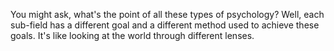 You might ask, what's the point of all these types of psychology? Well, each
sub-field has a different goal and a different method used to achieve these
goals. It's like looking at the world through different lenses.
